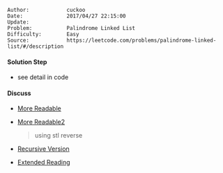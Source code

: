 
    Author:            cuckoo
    Date:              2017/04/27 22:15:00
    Update:            
    Problem:           Palindrome Linked List
    Difficulty:        Easy
    Source:            https://leetcode.com/problems/palindrome-linked-list/#/description

#### Solution Step
 - see detail in code

#### Discuss
 - [More Readable](https://discuss.leetcode.com/topic/18304/share-my-c-solution-o-n-time-and-o-1-memory)
 - [More Readable2](https://discuss.leetcode.com/topic/19987/if-you-want-o-n-time-and-o-1-space-this-problem-should-not-be-an-easy-one)
    > using stl reverse
 - [Recursive Version](https://discuss.leetcode.com/topic/27605/my-easy-understand-c-solution)

  - [Extended Reading](https://discuss.leetcode.com/topic/18533/reversing-a-list-is-not-considered-o-1-space)
